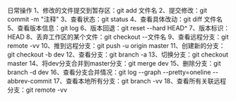 
日常操作
1、修改的文件提交到暂存区：git add 文件名
2、提交修改：git commit -m "注释"
3、查看状态：git status
4、查看具体改动：git diff 文件名
5、查看版本信息：git log 
6、版本回退：git reset --hard HEAD^
7、版本标识：HEAD
8、丢弃工作区的某个文件：git checkout --文件名
9、查看远程分支：git remote -vv
10、推到远程分支：git push -u origin master
11、创建新的分支：git checkout -b dev
12、查看分支：git branch -a 
13、切换分支：git checkout master
14、将dev分支合并到master分支：git merge dev
15、删除分支：git branch -d dev
16、查看分支合并情况：git log --graph --pretty=oneline --abbrev-commit
17、查看本地所有分支：git branch -vv
18、查看所有关联远程分支：git remote -vv


